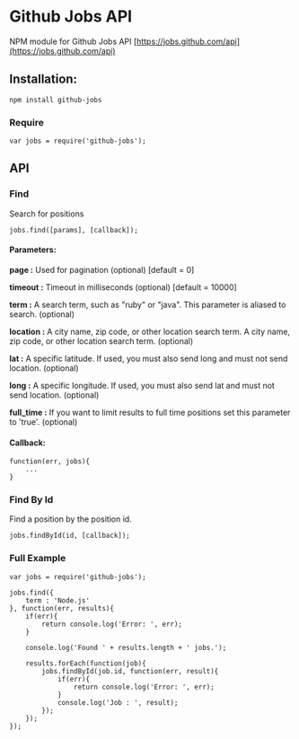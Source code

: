 Github Jobs API
===========

NPM module for Github Jobs API [https://jobs.github.com/api](https://jobs.github.com/api)

## Installation:

````
npm install github-jobs
````

### Require

````
var jobs = require('github-jobs');
````


## API

### Find

Search for positions

````
jobs.find([params], [callback]);
````

#### Parameters:

**page :** Used for pagination (optional) [default = 0]

**timeout :** Timeout in milliseconds (optional) [default = 10000]

**term :** A search term, such as "ruby" or "java". This parameter is aliased to search. (optional)

**location :**  A city name, zip code, or other location search term.
 A city name, zip code, or other location search term. (optional)

**lat :**  A specific latitude. If used, you must also send long and must not send location. (optional)

**long :** A specific longitude. If used, you must also send lat and must not send location. (optional)

**full_time :** If you want to limit results to full time positions set this parameter to 'true'. (optional)

#### Callback:

````
function(err, jobs){
    ...
}
````

### Find By Id

Find a position by the position id.

````
jobs.findById(id, [callback]);
````


### Full Example

    var jobs = require('github-jobs');

    jobs.find({
        term : 'Node.js'
    }, function(err, results){
        if(err){
            return console.log('Error: ', err);
        }

        console.log('Found ' + results.length + ' jobs.');

        results.forEach(function(job){
            jobs.findById(job.id, function(err, result){
                if(err){
                    return console.log('Error: ', err);
                }
                console.log('Job : ', result);
            });
        });
    });
